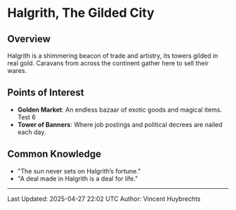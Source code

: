 # Halgrith, The Gilded City

## Overview
Halgrith is a shimmering beacon of trade and artistry, its towers gilded in real gold. Caravans from across the continent gather here to sell their wares.

## Points of Interest
- **Golden Market**: An endless bazaar of exotic goods and magical items. Test 6
- **Tower of Banners**: Where job postings and political decrees are nailed each day.

## Common Knowledge
- "The sun never sets on Halgrith’s fortune."
- "A deal made in Halgrith is a deal for life."
---
Last Updated: 2025-04-27 22:02 UTC
Author: Vincent Huybrechts
